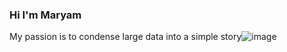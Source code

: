 ### Hi I'm Maryam
My passion is to condense large data into a simple story![image](https://user-images.githubusercontent.com/85372732/141245047-12d6d783-dcb6-49e1-9c4a-9a2465ac1736.png)


<!--
**mforoohi/mforoohi** is a ✨ _special_ ✨ repository because its `README.md` (this file) appears on your GitHub profile.

Here are some ideas to get you started:

- 🔭 I’m currently working on ...
- 🌱 I’m currently learning ...
- 👯 I’m looking to collaborate on ...
- 🤔 I’m looking for help with ...
- 💬 Ask me about ...
- 📫 How to reach me: ...
- 😄 Pronouns: ...
- ⚡ Fun fact: ...
-->
